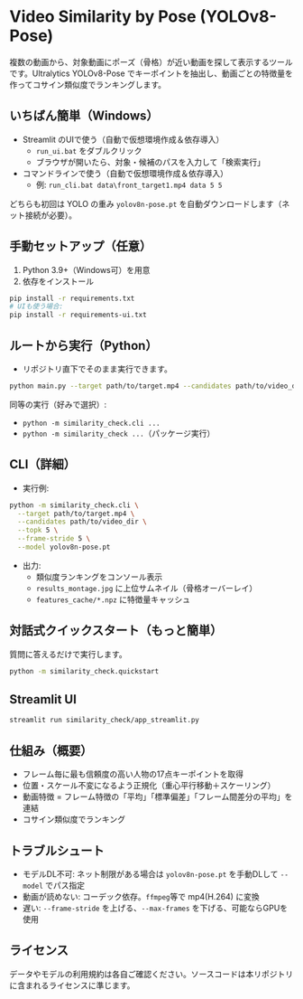 # Video Similarity by Pose (YOLOv8-Pose)

複数の動画から、対象動画にポーズ（骨格）が近い動画を探して表示するツールです。Ultralytics YOLOv8-Pose でキーポイントを抽出し、動画ごとの特徴量を作ってコサイン類似度でランキングします。

## いちばん簡単（Windows）
- Streamlit のUIで使う（自動で仮想環境作成＆依存導入）
  - `run_ui.bat` をダブルクリック
  - ブラウザが開いたら、対象・候補のパスを入力して「検索実行」
- コマンドラインで使う（自動で仮想環境作成＆依存導入）
  - 例: `run_cli.bat data\front_target1.mp4 data 5 5`

どちらも初回は YOLO の重み `yolov8n-pose.pt` を自動ダウンロードします（ネット接続が必要）。

## 手動セットアップ（任意）
1. Python 3.9+（Windows可）を用意
2. 依存をインストール

```bash
pip install -r requirements.txt
# UIも使う場合:
pip install -r requirements-ui.txt
```

## ルートから実行（Python）
- リポジトリ直下でそのまま実行できます。

```bash
python main.py --target path/to/target.mp4 --candidates path/to/video_dir --topk 5 --frame-stride 5 --model yolov8n-pose.pt
```

同等の実行（好みで選択）:
- `python -m similarity_check.cli ...`
- `python -m similarity_check ...`（パッケージ実行）

## CLI（詳細）
- 実行例:
```bash
python -m similarity_check.cli \
  --target path/to/target.mp4 \
  --candidates path/to/video_dir \
  --topk 5 \
  --frame-stride 5 \
  --model yolov8n-pose.pt
```
- 出力:
  - 類似度ランキングをコンソール表示
  - `results_montage.jpg` に上位サムネイル（骨格オーバーレイ）
  - `features_cache/*.npz` に特徴量キャッシュ

## 対話式クイックスタート（もっと簡単）
質問に答えるだけで実行します。

```bash
python -m similarity_check.quickstart
```

## Streamlit UI
```bash
streamlit run similarity_check/app_streamlit.py
```

## 仕組み（概要）
- フレーム毎に最も信頼度の高い人物の17点キーポイントを取得
- 位置・スケール不変になるよう正規化（重心平行移動＋スケーリング）
- 動画特徴 = フレーム特徴の「平均」「標準偏差」「フレーム間差分の平均」を連結
- コサイン類似度でランキング

## トラブルシュート
- モデルDL不可: ネット制限がある場合は `yolov8n-pose.pt` を手動DLして `--model` でパス指定
- 動画が読めない: コーデック依存。`ffmpeg`等で mp4(H.264) に変換
- 遅い: `--frame-stride` を上げる、`--max-frames` を下げる、可能ならGPUを使用

## ライセンス
データやモデルの利用規約は各自ご確認ください。ソースコードは本リポジトリに含まれるライセンスに準じます。
